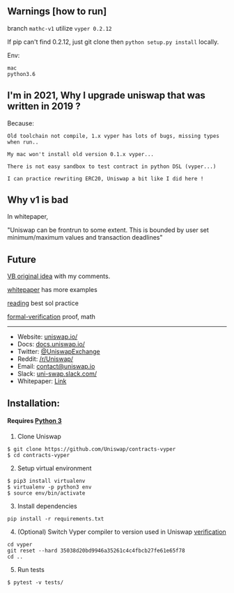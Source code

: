 ## Warnings [how to run]

branch `mathc-v1` utilize `vyper 0.2.12`

If pip can't find 0.2.12, just git clone then `python setup.py install` locally.

Env:

    mac
    python3.6

## I'm in 2021, Why I upgrade uniswap that was written in 2019 ?

Because:

    Old toolchain not compile, 1.x vyper has lots of bugs, missing types when run..

    My mac won't install old version 0.1.x vyper...

    There is not easy sandbox to test contract in python DSL (vyper...)

    I can practice rewriting ERC20, Uniswap a bit like I did here !

## Why v1 is bad

In whitepaper,

"Uniswap can be frontrun to some extent. This is bounded by user set minimum/maximum values and transaction deadlines"


## Future

[VB original idea](./amm.md) with my comments.

[whitepaper](https://hackmd.io/C-DvwDSfSxuh-Gd4WKE_ig) has more examples

[reading](https://consensys.net/blog/developers/solidity-best-practices-for-smart-contract-security/) best sol practice

[formal-verification](https://github.com/runtimeverification/verified-smart-contracts/blob/uniswap/uniswap/x-y-k.pdf) proof, math

----

* Website: [uniswap.io/](https://uniswap.io/)
* Docs: [docs.uniswap.io/](https://docs.uniswap.io/)
* Twitter: [@UniswapExchange](https://twitter.com/UniswapExchange)
* Reddit: [/r/Uniswap/](https://www.reddit.com/r/UniSwap/)
* Email: [contact@uniswap.io](mailto:contact@uniswap.io)
* Slack: [uni-swap.slack.com/](https://join.slack.com/t/uni-swap/shared_invite/enQtNDYwMjg1ODc5ODA4LWEyYmU0OGU1ZGQ3NjE4YzhmNzcxMDAyM2ExNzNkZjZjZjcxYTkwNzU0MGE3M2JkNzMxOTA2MzE2ZWM0YWQwNjU)
* Whitepaper: [Link](https://hackmd.io/C-DvwDSfSxuh-Gd4WKE_ig)

## Installation:

#### Requires [Python 3](https://www.python.org/download/releases/3.0/)

1) Clone Uniswap
```
$ git clone https://github.com/Uniswap/contracts-vyper
$ cd contracts-vyper
```

2) Setup virtual environment
```
$ pip3 install virtualenv
$ virtualenv -p python3 env
$ source env/bin/activate
```

3) Install dependencies
```
pip install -r requirements.txt
```

4) (Optional) Switch Vyper compiler to version used in Uniswap [verification](https://github.com/runtimeverification/verified-smart-contracts/tree/uniswap/uniswap)
```
cd vyper
git reset --hard 35038d20bd9946a35261c4c4fbcb27fe61e65f78
cd ..
```

5) Run tests
```
$ pytest -v tests/
```

